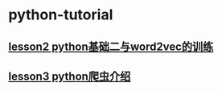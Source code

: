 # python-tutorial

## [lesson2 python基础二与word2vec的训练](https://github.com/ashengtx/python-tutorial/blob/master/lesson2/lesson2.md)

## [lesson3 python爬虫介绍](https://github.com/ashengtx/python-tutorial/blob/master/lesson3/readme.md)
